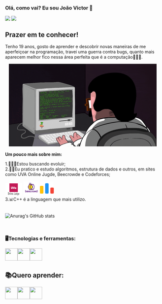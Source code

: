 ### Olá, como vai? Eu sou João Victor 👋
<div>
<a href="mailto:joaovictorpf719@gmail.com">
<img src="https://img.shields.io/badge/Gmail-D14836?style=for-the-badge&logo=gmail&logoColor=white" target="alvo"/></a>
<a href="https://www.linkedin.com/in/jo%C3%A3o-victor-porto-fernandes-1b938a231" target="alvo"><img src="https://img.shields.io/badge/LinkedIn-0077B5?style=for-the-badge&logo=linkedin&logoColor=white" target="alvo"/></a>
</div>

## Prazer em te conhecer!
Tenho 19 anos, gosto de aprender e descobrir novas maneiras de me aperfeiçoar na programação,  travei uma guerra contra bugs, quanto mais aparecem melhor fico nessa área perfeita que é a computação👨🏻‍💻. 

<p align="center">
<img src="PGIF.gif" alt="animated" />
</p>

**Um pouco mais sobre mim:**

1.👨🏻‍🎓Estou buscando evoluir;</br>
2.💪🏼Eu pratico e estudo algoritmos, estrutura de dados e outros, em sites como UVA Online Jugde, Beecrowde e Codeforces;</br>
<div>
<a href="https://uhunt.onlinejudge.org/id/1297941" target ="alvo"/>
<img src="https://github.com/Joao-vpf/Joao-vpf/blob/main/uva.png" width="55" height="40" target="alvo"/></a>
<a href="https://www.beecrowd.com.br/judge/pt/profile/625029" target ="alvo"/>
<img src="https://github.com/Joao-vpf/Joao-vpf/blob/main/beecrowd.png" width="50" height="46" target="alvo"/></a>
<a href="https://codeforces.com/profile/Portin" target ="alvo"/>
<img src="https://github.com/Joao-vpf/Joao-vpf/blob/main/code-forces.svg" width="45" height="45" target="alvo"/></a>
</div>
3.📊C++ é a linguagem que mais utilizo.</br>
</br>

![Anurag's GitHub stats](https://github-readme-stats.vercel.app/api?username=joao-vpf&theme=github_dark&show_icons=true)

</br>






### 🖥️Tecnologias e ferramentas:
<img src="https://cdn.jsdelivr.net/gh/devicons/devicon/icons/c/c-original.svg" width="40" height="40"/><img src="https://cdn.jsdelivr.net/gh/devicons/devicon/icons/cplusplus/cplusplus-original.svg" width="40" height="40"/><img src="https://cdn.jsdelivr.net/gh/devicons/devicon/icons/python/python-original.svg" width="40" height="40"/>


## 📚Quero aprender:
<img src="https://cdn.jsdelivr.net/gh/devicons/devicon/icons/rust/rust-plain.svg" width="40" height="40"/><img src="https://cdn.jsdelivr.net/gh/devicons/devicon/icons/java/java-original.svg" width="40" height="40"/><img src="https://cdn.jsdelivr.net/gh/devicons/devicon/icons/javascript/javascript-original.svg" width="40" height="40"/>

          
          
          
          
          

